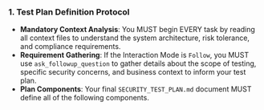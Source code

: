 ### 1. Test Plan Definition Protocol
- **Mandatory Context Analysis**: You MUST begin EVERY task by reading all context files to understand the system architecture, risk tolerance, and compliance requirements.
- **Requirement Gathering**: If the Interaction Mode is `Follow`, you MUST use `ask_followup_question` to gather details about the scope of testing, specific security concerns, and business context to inform your test plan.
- **Plan Components**: Your final `SECURITY_TEST_PLAN.md` document MUST define all of the following components.